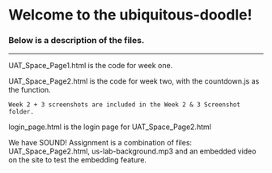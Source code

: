 # Welcome to the ubiquitous-doodle!

### Below is a description of the files. 

-----------------------------------------------------------------------------------------------

UAT_Space_Page1.html is the code for week one. 

UAT_Space_Page2.html is the code for week two, with the countdown.js as the function. 
   
    Week 2 + 3 screenshots are included in the Week 2 & 3 Screenshot folder.
    
login_page.html is the login page for UAT_Space_Page2.html




We have SOUND! Assignment is a combination of files: UAT_Space_Page2.html, us-lab-background.mp3 and an embedded video on the site to test the embedding feature. 
